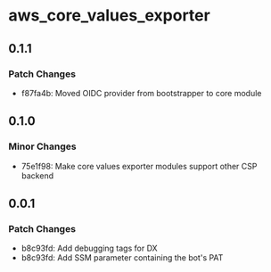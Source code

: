 # aws_core_values_exporter

## 0.1.1

### Patch Changes

- f87fa4b: Moved OIDC provider from bootstrapper to core module

## 0.1.0

### Minor Changes

- 75e1f98: Make core values exporter modules support other CSP backend

## 0.0.1

### Patch Changes

- b8c93fd: Add debugging tags for DX
- b8c93fd: Add SSM parameter containing the bot's PAT
